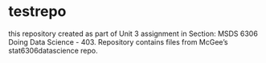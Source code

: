 # testrepo
this repository created as part of Unit 3 assignment in Section: MSDS 6306 Doing Data Science - 403. Repository contains files from McGee’s stat6306datascience repo.
